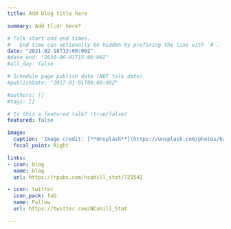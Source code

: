 ```yaml
---
title: Add blog title here

summary: Add tl;dr here?

# Talk start and end times.
#   End time can optionally be hidden by prefixing the line with `#`.
date: "2021-02-18T13:00:00Z"
#date_end: "2030-06-01T15:00:00Z"
#all_day: false

# Schedule page publish date (NOT talk date).
#publishDate: "2017-01-01T00:00:00Z"

#authors: []
#tags: []

# Is this a featured talk? (true/false)
featured: false

image:
  caption: 'Image credit: [**Unsplash**](https://unsplash.com/photos/bzdhc5b3Bxs)'
  focal_point: Right

links:
- icon: blog
  name: blog
  url: https://rpubs.com/ncahill_stat/721541

- icon: twitter
  icon_pack: fab
  name: Follow
  url: https://twitter.com/NCahill_Stat

---
```


